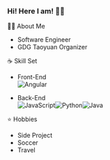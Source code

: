 ### Hi! Here I am! 🙋‍♂️

👨‍💻 About Me
* Software Engineer
* GDG Taoyuan Organizer

☕ Skill Set
* Front-End \
![Angular](https://img.shields.io/badge/-Angular-black?logo=angular)

* Back-End \
![JavaScript](https://img.shields.io/badge/-JavaScript-black?logo=javascript)![Python](https://img.shields.io/badge/-Python-black?logo=python)![Java](https://img.shields.io/badge/-Java-black?logo=java)

⭐ Hobbies
* Side Project
* Soccer
* Travel
